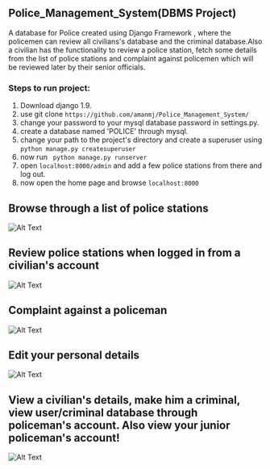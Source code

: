 ## Police_Management_System(DBMS Project)
A database for Police created using Django Framework , where the policemen can review all civilians's database and the criminal database.Also a civilian has the functionality to review a police station, fetch some details from the list of police stations and complaint against policemen which will be reviewed later by their senior officials.

### Steps to run project:
1. Download django 1.9.
2. use git clone ``` https://github.com/amanmj/Police_Management_System/ ```
3. change your password to your mysql database password in settings.py.
4. create a database named 'POLICE' through mysql.
5. change your path to the project's directory and create a superuser using ```python manage.py createsuperuser```
6. now run ``` python manage.py runserver```
6. open ```localhost:8000/admin``` and add a few police stations from there and log out.
7. now open the home page and browse ```localhost:8000```

## Browse through a list of police stations
![Alt Text](https://github.com/amanmj/Police_Management_System/blob/master/screenshots/Screenshot%20from%202016-04-24%2000-50-43.png)

## Review police stations when logged in from a civilian's account
![Alt Text](https://github.com/amanmj/Police_Management_System/blob/master/screenshots/Screenshot%20from%202016-04-24%2001-06-40.png)

## Complaint against a policeman
![Alt Text](https://github.com/amanmj/Police_Management_System/blob/master/screenshots/Screenshot%20from%202016-04-24%2001-07-33.png)

## Edit your personal details
![Alt Text](https://github.com/amanmj/Police_Management_System/blob/master/screenshots/Screenshot%20from%202016-04-24%2001-10-33.png)

## View a civilian's details, make him a criminal, view user/criminal database through policeman's account. Also view your junior policeman's account!
![Alt Text](https://github.com/amanmj/Police_Management_System/blob/master/screenshots/Screenshot%20from%202016-04-24%2001-11-27.png)
